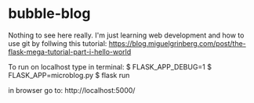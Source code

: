 # bubble-blog

Nothing to see here really. I'm just learning web development and how to use git by follwing this tutorial:
https://blog.miguelgrinberg.com/post/the-flask-mega-tutorial-part-i-hello-world

To run on localhost type in terminal:
$ FLASK_APP_DEBUG=1
$ FLASK_APP=microblog.py
$ flask run

in browser go to:
http://localhost:5000/
